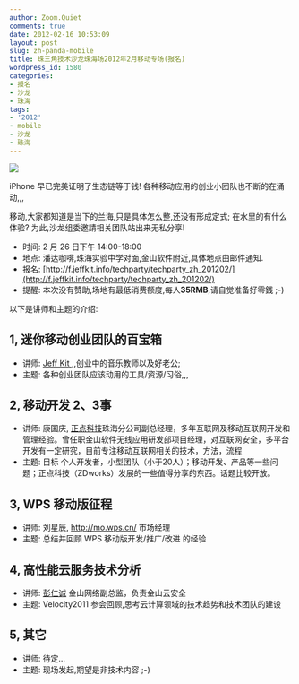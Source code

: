 ```yaml
---
author: Zoom.Quiet
comments: true
date: 2012-02-16 10:53:09
layout: post
slug: zh-panda-mobile
title: 珠三角技术沙龙珠海场2012年2月移动专场(报名)
wordpress_id: 1580
categories:
- 报名
- 沙龙
- 珠海
tags:
- '2012'
- mobile
- 沙龙
- 珠海
---
```


[![](http://techparty.org/wp-content/uploads/2012/02/cellphone-before-now.jpg)](http://techparty.org/wp-content/uploads/2012/02/cellphone-before-now.jpg)


iPhone 早已完美证明了生态链等于钱!
各种移动应用的创业小团队也不断的在涌动,,,

移动,大家都知道是当下的兰海,只是具体怎么整,还没有形成定式;
在水里的有什么体验? 为此,沙龙组委邀請相关团队站出来无私分享!


+ 时间: 2 月 26 日下午 14:00-18:00
+ 地点: 潘达咖啡,珠海实验中学对面,金山软件附近,具体地点由邮件通知.
+ 报名: [http://f.jeffkit.info/techparty/techparty_zh_201202/](http://f.jeffkit.info/techparty/techparty_zh_201202/)
+ 提醒: 本次没有赞助,场地有最低消费额度,每人**35RMB**,请自觉准备好零銭 ;-)

以下是讲师和主题的介绍:



## 1, 迷你移动创业团队的百宝箱



- 讲师: [Jeff Kit ,](http://www.jeffkit.info/about/),创业中的音乐教师以及好老公;
- 主题: 各种创业团队应该动用的工具/资源/习俗,,, 



## 2, 移动开发 2、3事


- 讲师: 康国庆, [正点科技](http://www.zdworks.com/)珠海分公司副总经理，多年互联网及移动互联网开发和管理经验。曾任职金山软件无线应用研发部项目经理，对互联网安全，多平台开发有一定研究，目前专注移动互联网相关的技术，方法，流程
- 主题: 目标 个人开发者，小型团队（小于20人）；移动开发、产品等一些问题；正点科技（ZDworks）发展的一些值得分享的东西。话题比较开放。



## 3, WPS 移动版征程


- 讲师: 刘星辰, http://mo.wps.cn/ 市场经理
- 主题: 总结并回顾 WPS 移动版开发/推广/改进 的经验



## 4, 高性能云服务技术分析


- 讲师: [彭仁诚](http://weibo.com/charlespeng) 金山网络副总监，负责金山云安全
- 主题: Velocity2011 参会回顾,思考云计算领域的技术趋势和技术团队的建设



## 5, 其它


- 讲师: 待定...
- 主题: 现场发起,期望是非技术内容 ;-)



